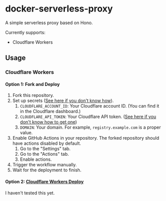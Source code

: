 # docker-serverless-proxy

A simple serverless proxy based on Hono.

Currently supports:
- Cloudflare Workers

## Usage

### Cloudflare Workers

#### Option 1: Fork and Deploy

1. Fork this repository.
2. Set up secrets ([See here if you don't know how](https://docs.github.com/en/actions/reference/encrypted-secrets#creating-encrypted-secrets-for-a-repository)).
   1. `CLOUDFLARE_ACCOUNT_ID`: Your Cloudflare account ID. (You can find it in the Cloudflare dashboard.)
   2. `CLOUDFLARE_API_TOKEN`: Your Cloudflare API token. ([See here if you don't know how to get one](https://developers.cloudflare.com/workers/wrangler/ci-cd/#api-token))
   3. `DOMAIN`: Your domain. For example, `registry.example.com` is a proper value.
3. Enable GitHub Actions in your repository. The forked repository should have actions disabled by default.
   1. Go to the "Settings" tab.
   2. Go to the "Actions" tab.
   3. Enable actions.
4. Trigger the workflow manually.
5. Wait for the deployment to finish.

#### Option 2: [Cloudflare Workers Deploy](https://deploy.workers.cloudflare.com/?url=https://github.com/duskmoon314/docker-serverless-proxy)

I haven't tested this yet.
